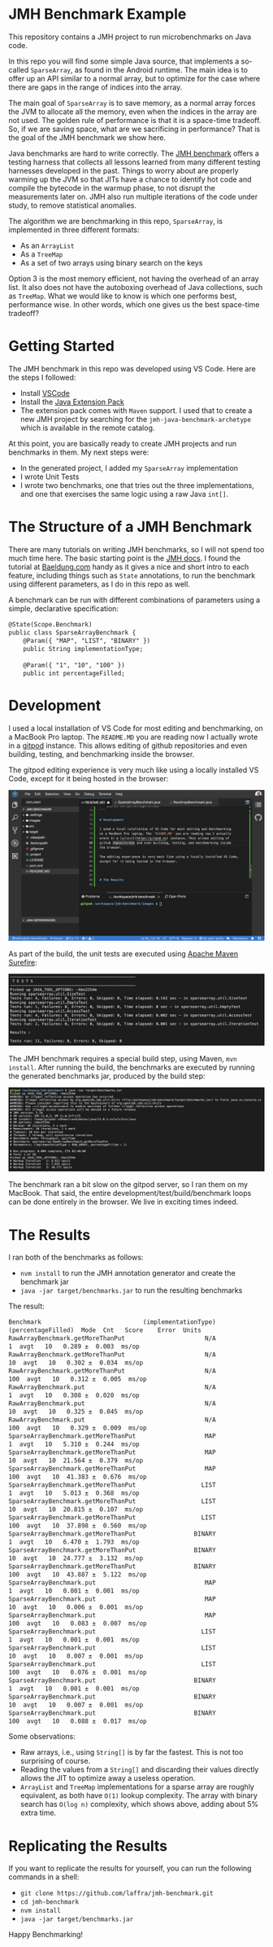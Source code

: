 # JMH Benchmark Example

This repository contains a JMH project to run microbenchmarks on Java code.

In this repo you will find some simple Java source, that implements a so-called
`SparseArray`, as found in the Android runtime. The main idea is to offer up
an API similar to a normal array, but to optimize for the case where there are
gaps in the range of indices into the array.

The main goal of `SparseArray` is to save memory, as a normal array forces the
JVM to allocate all the memory, even when the indices in the array are not used.
The golden rule of performance is that it is a space-time tradeoff. So, if we
are saving space, what are we sacrificing in performance? That is the goal of
the JMH benchmark we show here.

Java benchmarks are hard to write correctly. The
[JMH benchmark](http://tutorials.jenkov.com/java-performance/jmh.html)
offers a testing harness that collects all lessons learned from many different
testing harnesses developed in the past. Things to worry about are properly warming
up the JVM so that JITs have a chance to identify hot code and compile the bytecode
in the warmup phase, to not disrupt the measurements later on. JMH also run
multiple iterations of the code under study, to remove statistical anomalies.

The algorithm we are benchmarking in this repo, `SparseArray`, is implemented
in three different formats:
 - As an `ArrayList`
 - As a `TreeMap`
 - As a set of two arrays using binary search on the keys

 Option 3 is the most memory efficient, not having the overhead of an array
 list. It also does not have the autoboxing overhead of Java collections, such as `TreeMap`.
 What we would like to know is which one performs best, performance wise.
 In other words, which one gives us the best space-time tradeoff?

 # Getting Started

 The JMH benchmark in this repo was developed using VS Code. Here are the steps
 I followed:
  - Install [VSCode](https://code.visualstudio.com/download)
  - Install the
    [Java Extension Pack](https://marketplace.visualstudio.com/items?itemName=vscjava.vscode-java-pack)
  - The extension pack comes with `Maven` support. I used that to create a new
    JMH project by searching for the `jmh-java-benchmark-archetype` which is
    available in the remote catalog.

At this point, you are basically ready to create JMH projects and run
benchmarks in them. My next steps were:

  - In the generated project, I added my `SparseArray` implementation
  - I wrote Unit Tests
  - I wrote two benchmarks, one that tries out the three implementations,
    and one that exercises the same logic using a raw Java `int[]`.

# The Structure of a JMH Benchmark

There are many tutorials on writing JMH benchmarks, so I will not spend
too much time here. The basic starting point is the
[JMH docs](https://openjdk.java.net/projects/code-tools/jmh/). I found
the tutorial at [Baeldung.com](https://www.baeldung.com/java-microbenchmark-harness)
handy as it gives a nice and short intro to each feature, including
things such as `State` annotations, to run the benchmark using different
parameters, as I do in this repo as well.

A benchmark can be run with different combinations of parameters
using a simple, declarative specification:

```
@State(Scope.Benchmark)
public class SparseArrayBenchmark {
    @Param({ "MAP", "LIST", "BINARY" })
    public String implementationType;

    @Param({ "1", "10", "100" })
    public int percentageFilled;
```

# Development

I used a local installation of VS Code for most editing and benchmarking,
on a MacBook Pro laptop. The `README.MD` you are reading now I actually
wrote in a [gitpod](https:/gitpod.io) instance. This allows editing of
github repositories and even building, testing, and benchmarking inside
the browser.

The gitpod editing experience is very much like using a locally installed
VS Code, except for it being hosted in the browser:

![Alt text](images/gitpod-editing-experience.png)

As part of the build, the unit tests are executed using
[Apache Maven Surefire](https://github.com/apache/maven-surefire):

![Alt text](images/unit-test-results.png)

The JMH benchmark requires a special build step, using Maven, `mvn install`.
After running the build, the benchmarks are executed by running the generated
benchmarks jar, produced by the build step:

![Alt text](images/running-the-benchmark.png)

The benchmark ran a bit slow on the gitpod server, so I ran them on
my MacBook. That said, the entire development/test/build/benchmark
loops can be done entirely in the browser. We live in exciting times indeed.

# The Results

I ran both of the benchmarks as follows:

- `nvm install` to run the JMH annotation generator and create the benchmark jar
- `java -jar target/benchmarks.jar` to run the resulting benchmarks

The result:

```
Benchmark                            (implementationType)  (percentageFilled)  Mode  Cnt   Score    Error  Units
RawArrayBenchmark.getMoreThanPut                      N/A                   1  avgt   10   0.289 ±  0.003  ms/op
RawArrayBenchmark.getMoreThanPut                      N/A                  10  avgt   10   0.302 ±  0.034  ms/op
RawArrayBenchmark.getMoreThanPut                      N/A                 100  avgt   10   0.312 ±  0.005  ms/op
RawArrayBenchmark.put                                 N/A                   1  avgt   10   0.308 ±  0.020  ms/op
RawArrayBenchmark.put                                 N/A                  10  avgt   10   0.325 ±  0.045  ms/op
RawArrayBenchmark.put                                 N/A                 100  avgt   10   0.329 ±  0.009  ms/op
SparseArrayBenchmark.getMoreThanPut                   MAP                   1  avgt   10   5.310 ±  0.244  ms/op
SparseArrayBenchmark.getMoreThanPut                   MAP                  10  avgt   10  21.564 ±  0.379  ms/op
SparseArrayBenchmark.getMoreThanPut                   MAP                 100  avgt   10  41.383 ±  0.676  ms/op
SparseArrayBenchmark.getMoreThanPut                  LIST                   1  avgt   10   5.013 ±  0.368  ms/op
SparseArrayBenchmark.getMoreThanPut                  LIST                  10  avgt   10  20.815 ±  0.107  ms/op
SparseArrayBenchmark.getMoreThanPut                  LIST                 100  avgt   10  37.898 ±  0.560  ms/op
SparseArrayBenchmark.getMoreThanPut                BINARY                   1  avgt   10   6.470 ±  1.793  ms/op
SparseArrayBenchmark.getMoreThanPut                BINARY                  10  avgt   10  24.777 ±  3.132  ms/op
SparseArrayBenchmark.getMoreThanPut                BINARY                 100  avgt   10  43.887 ±  5.122  ms/op
SparseArrayBenchmark.put                              MAP                   1  avgt   10   0.001 ±  0.001  ms/op
SparseArrayBenchmark.put                              MAP                  10  avgt   10   0.006 ±  0.001  ms/op
SparseArrayBenchmark.put                              MAP                 100  avgt   10   0.083 ±  0.007  ms/op
SparseArrayBenchmark.put                             LIST                   1  avgt   10   0.001 ±  0.001  ms/op
SparseArrayBenchmark.put                             LIST                  10  avgt   10   0.007 ±  0.001  ms/op
SparseArrayBenchmark.put                             LIST                 100  avgt   10   0.076 ±  0.001  ms/op
SparseArrayBenchmark.put                           BINARY                   1  avgt   10   0.001 ±  0.001  ms/op
SparseArrayBenchmark.put                           BINARY                  10  avgt   10   0.007 ±  0.001  ms/op
SparseArrayBenchmark.put                           BINARY                 100  avgt   10   0.088 ±  0.017  ms/op
```

Some observations:

- Raw arrays, i.e., using `String[]` is by far the fastest. This is not too
  surprising of course.
- Reading the values from a `String[]` and discarding their values directly
  allows the JIT to optimize away a useless operation.
- `ArrayList` and `TreeMap` implementations for a sparse array are roughly
  equivalent, as both have `O(1)` lookup complexity. The array with binary search
  has `O(log n)` complexity, which shows above, adding about 5% extra time.

# Replicating the Results

If you want to replicate the results for yourself, you can
run the following commands in a shell:

- `git clone https://github.com/laffra/jmh-benchmark.git`
- `cd jmh-benchmark`
- `nvm install`
- `java -jar target/benchmarks.jar`


Happy Benchmarking!

